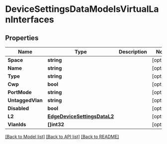# DeviceSettingsDataModelsVirtualLanInterfaces

## Properties

Name | Type | Description | Notes
------------ | ------------- | ------------- | -------------
**Space** | **string** |  | [optional] 
**Name** | **string** |  | [optional] 
**Type** | **string** |  | [optional] 
**Cwp** | **bool** |  | [optional] 
**PortMode** | **string** |  | [optional] 
**UntaggedVlan** | **string** |  | [optional] 
**Disabled** | **bool** |  | [optional] 
**L2** | [**EdgeDeviceSettingsDataL2**](edgeDeviceSettingsData_l2.md) |  | [optional] 
**VlanIds** | **[]int32** |  | [optional] 

[[Back to Model list]](../README.md#documentation-for-models) [[Back to API list]](../README.md#documentation-for-api-endpoints) [[Back to README]](../README.md)


